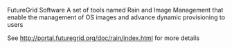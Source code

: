 FutureGrid Software
A set of tools named Rain and Image Management that enable the management of OS images and advance dynamic provisioning to users

See http://portal.futuregrid.org/doc/rain/index.html for more details

